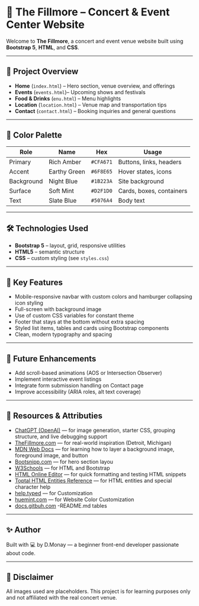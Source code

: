 # 🎤 The Fillmore – Concert & Event Center Website

Welcome to **The Fillmore**, a concert and event venue website built using **Bootstrap 5**, **HTML**, and **CSS**. 

---

## 📌 Project Overview


- **Home** (`index.html`) – Hero section, venue overview, and offerings
- **Events** (`events.html`)– Upcoming shows and festivals
- **Food & Drinks** (`enu.html`) – Menu highlights
- **Location** (`location.html`) – Venue map and transportation tips
- **Contact** (`contact.html`) – Booking inquiries and general questions

---

## 🎨 Color Palette

| Role        | Name           | Hex       | Usage |
|-------------|----------------|-----------|-------|
| Primary     | Rich Amber     | `#CFA671` | Buttons, links, headers |
| Accent      | Earthy Green   | `#6F8E65` | Hover states, icons     |
| Background  | Night Blue     | `#1B223A` | Site background          |
| Surface     | Soft Mint      | `#D2F1D0` | Cards, boxes, containers |
| Text        | Slate Blue     | `#5076A4` | Body text                |

---

## 🛠️ Technologies Used

- **Bootstrap 5** – layout, grid, responsive utilities
- **HTML5** – semantic structure
- **CSS** – custom styling (see `styles.css`)

---

## 🚀 Key Features

- Mobile-responsive navbar with custom colors and hamburger collapsing icon styling
- Full-screen with background image
- Use of custom CSS variables for constant theme
- Footer that stays at the bottom without extra spacing
- Styled list items, tables  and cards using Bootstrap components
- Clean, modern typography and spacing

---

## 📌 Future Enhancements 

- Add scroll-based animations (AOS or Intersection Observer)
- Implement interactive event listings
- Integrate form submission handling on Contact page
- Improve accessibility (ARIA roles, alt text coverage)

---

## 🤝 Resources & Attributies

- [ChatGPT (OpenAI)](https://chat.openai.com/) — for image generation, starter CSS, grouping structure, and live debugging support
- [TheFillmore.com](https://thefillmore.com/) — for real-world inspiration (Detroit, Michigan)
- [MDN Web Docs](https://developer.mozilla.org/) — for learning how to layer a background image, foreground image, and button
- [Bootsnipp.com](https://bootsnipp.com/) — for hero section layou
- [W3Schools](https://www.w3schools.com/) — for HTML and Bootstrap
- [HTML Online Editor](https://html-online.com/) — for quick formatting and testing HTML snippets
- [Toptal HTML Entities Reference](https://www.toptal.com/designers/htmlarrows/) — for HTML entities and special character help
- [help.typed](https://help.typepad.com/styling_the_navigation_bar.html) — for Customization 
- [huemint.com](https://huemint.com/bootstrap-basic/) — for Website Color Customization 
- [docs.gitbuh.com](https://docs.github.com/en/get-started/writing-on-github/working-with-advanced-formatting/organizing-information-with-tables) -README.md tables

---

## ✨ Author

Built with 💻 by D.Monay — a beginner front-end developer passionate about code.

---

## 📸 Disclaimer

All images used are placeholders. This project is for learning purposes only and not affiliated with the real concert venue.


